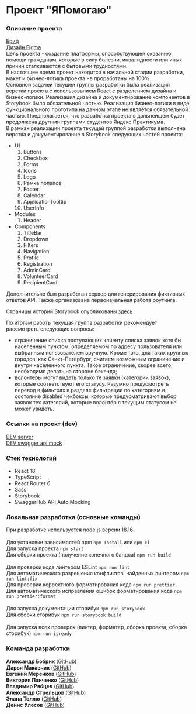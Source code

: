 # Проект "ЯПомогаю"

### Описание проекта

[Бриф](https://www.notion.so/3-9-4fb37047c4064717973bd79ab22a79b0)<br>
[Дизайн Figma](<https://www.figma.com/file/xYLbl9kLmcAwYCbAhCFMCy/%D0%AF%D0%9F%D0%BE%D0%BC%D0%BE%D0%B3%D0%B0%D1%8E-(Web)?type=design&node-id=179%3A1699&t=HpHfl6XqdAYSkylY-1>)  
Цель проекта - создание платформы, способствующей оказанию помощи гражданам, которые в силу
болезни, инвалидности или иных причин сталкиваются с бытовыми трудностями.  
В настоящее время проект находится в начальной стадии разработки, макет и бизнес-логика проекта не проработаны на 100%.  
Основной задачей текущей группы разработки была реализация верстки проекта с использованием React с разделением дизайна и бизнес-логики. Реализация дизайна и документирование компонентов в Storybook было обязательной частью. Реализация бизнес-логики в виде функционального прототипа на данном этапе не является обязательной частью. Предполагается, что разработка проекта в дальнейшем будет продолжена другими группами студентов Яндекс.Практикума.  
В рамках реализации проекта текущей группой разработки выполнена верстка и документирование в Storybook следующих частей проекта:

- UI
  1. Buttons
  2. Checkbox
  3. Forms
  4. Icons
  5. Logo
  6. Рамка попапов
  7. Footer
  8. Calendar
  9. ApplicationTooltip
  10. UserInfo
- Modules
  1. Header
- Components
  1. TitleBar
  2. Dropdown
  3. Filters
  4. Navigation
  5. Profile
  6. Registration
  7. AdminCard
  8. VolunteerCard
  9. RecipientCard

Дополнительно был разработан сервер для генерирования фиктивных ответов API. Также организована первоначальная работа роутинга.

Страницы историй Storybook опубликованы [здесь](https://alexanderstreltsov.github.io/IHelp/?path=/docs/example-introduction--docs)

По итогам работы текущая группа разработки рекомендует рассмотреть следующие вопросы:

- ограничение списка поступающих клиенту списка заявок хотя бы населенным пунктом, определяемом по адресу пользователя или выбранным пользователем вручную. Кроме того, для таких крупных городов, как Санкт-Петербург, считаем возможным ограничение и внутри населенного пункта. Такое ограничение, скорее всего, необходимо делать на стороне бэкенда;
- волонтёры могут видеть только те заявки (категории заявок), которые соответствуют его статусу. Разумно предусмотреть перевод в фильтрах в разделе фильтрации по категориям в состояние disabled чекбоксы, которые предусматривают выбор заявок тех категорий, которые волонтёр с текущим статусом не может увидеть.

### Ссылки на проект (dev)

[DEV server](https://alexanderstreltsov.github.io/IHelp)<br>
[DEV swagger api mock](https://app.swaggerhub.com/apis/WEB77_1/IHelp/1.1.0)

### Стек технологий

- React 18
- TypeScript
- React Router 6
- Sass
- Storybook
- SwaggerHub API Auto Mocking

### Локальная разработка (основные команды)

При разработке используется node.js версии 18.16<br><br>
Для установки зависимостей npm `npm install` или `npm ci` <br>
Для запуска проекта `npm start`<br>
Для сборки проекта (получение конечного бандла) `npm run build`<br><br>
Для проверки кода линтером ESLint `npm run lint`<br>
Для автоматического разрешения конфликтов, найденных линтером `npm run lint:fix`<br>
Для проверки корректного форматирования кода `npm run prettier`<br>
Для автоматического исправления ошибок форматирования кода `npm run prettier:format`<br><br>
Для запуска документации сторибук `npm run storybook`<br>
Для сборки сторибук `npm run storybook:build`<br><br>
Для запуска всех проверок (линтер, форматер, сборка проекта, сборка сторибук) `npm run isready`

### Команда разработки

**Александр Бобрик** ([GitHub](https://github.com/BobrikAU))<br>
**Дарья Макавчик** ([GitHub](https://github.com/daryamakavchik))<br>
**Евгений Меренков** ([GitHub](https://github.com/emerenkov))<br>
**Виктория Панченко** ([GitHub](https://github.com/levvic))<br>
**Владимир Рябцев** ([GitHub](https://github.com/vierim))<br>
**Александр Стрельцов** ([GitHub](https://github.com/AlexanderStreltsov))<br>
**Элана Толлю** ([GitHub](https://github.com/elana-tollu))<br>
**Денис Улесов** ([GitHub](https://github.com/denis-ttk-1975))
